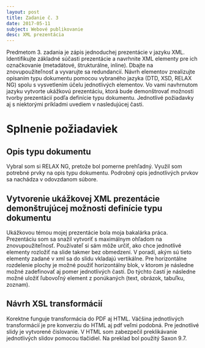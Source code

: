 ```yaml
---
layout: post
title: Zadanie č. 3
date: 2017-05-11
subject: Webové publikovanie
desc: XML prezentácia
---
```


Predmetom 3. zadania je zápis jednoduchej prezentácie v jazyku XML.
Identifikujte základné súčasti prezentácie a navrhnite XML elementy pre ich označkovanie (metadátové, štrukturálne, inline). 
Dbajte na znovupoužiteľnosť a vyvarujte sa redundancií. 
Návrh elementov zrealizujte opísaním typu dokumentu pomocou vybraného jazyka (DTD, XSD, RELAX NG) spolu s vysvetlením účelu jednotlivých elementov. 
Vo vami navhrnutom jazyku vytvorte ukážkovú prezentáciu, ktorá bude demonštrovať možnosti tvorby prezentácií podľa definície typu dokumentu.
Jednotlivé požiadavky aj s niektorými príkladmi uvediem v nasledujúcej časti.
 
# Splnenie požiadaviek

## Opis typu dokumentu

Vybral som si RELAX NG, pretože bol pomerne prehľadný. Využil som potrebné prvky na opis typu dokumentu.
Podrobný opis jednotlivých prvkov sa nachádza v odovzdanom súbore.

## Vytvorenie ukážkovej XML prezentácie demonštrujúcej možnosti definície typu dokumentu

Ukážkovou témou mojej prezentácie bola moja bakalárka práca.
Prezentáciu som sa snažil vytvoriť s maximálnym ohľadom na znovupoužiteľnosť.
Používateľ si sám môže určiť, ako chce jednotlivé elementy rozložiť na slide takmer bez obmedzení.
V poradí, akým sú tieto elementy zadané v xml sa do slidu vkladajú vertikálne.
Pre horizontálne rozdelenie plochy je možné použiť horizontálny blok, v ktorom je následne možné zadefinovať aj pomer jednotlivých častí.
Do týchto častí je následne možné uložiť ľubovoľný element z ponúkaných (text, obrázok, tabuľku, zoznam).

## Návrh XSL transformácií

Korektne funguje transformácia do PDF aj HTML.
Väčšina jednotlivých transformácií je pre konverziu do HTML aj pdf veľmi podobná.
Pre jednotlivé slidy je vytvorené čislovanie. V HTML som zabezpečil preklikávanie jednotlivých slidov pomocou tlačidiel.
Na preklad bol použitý Saxon 9.7.
